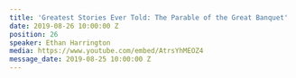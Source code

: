 ```yaml
---
title: 'Greatest Stories Ever Told: The Parable of the Great Banquet'
date: 2019-08-26 10:00:00 Z
position: 26
speaker: Ethan Harrington
media: https://www.youtube.com/embed/AtrsYhMEOZ4
message_date: 2019-08-25 10:00:00 Z
---
```


